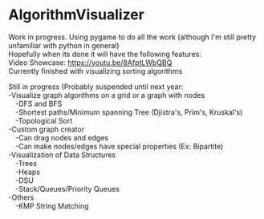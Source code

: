 # AlgorithmVisualizer
Work in progress. Using pygame to do all the work (although I'm still pretty unfamiliar with python in general)<br>
Hopefully when its done it will have the following features:<br>
Video Showcase: https://youtu.be/8AfptLWbQBQ <br>
Currently finished with visualizing sorting algorithms<br>

Still in progress (Probably suspended until next year: <br>
-Visualize graph algorithms on a grid or a graph with nodes<br>
&emsp;-DFS and BFS<br>
&emsp;-Shortest paths/Minimum spanning Tree (Djistra's, Prim's, Kruskal's)<br>
&emsp;-Topological Sort<br>
-Custom graph creator<br>
&emsp;-Can drag nodes and edges<br>
&emsp;-Can make nodes/edges have special properties (Ex: Bipartite)<br>
-Visualization of Data Structures<br>
&emsp;-Trees<br>
&emsp;-Heaps<br>
&emsp;-DSU<br>
&emsp;-Stack/Queues/Priority Queues<br>
-Others<br>
&emsp;-KMP String Matching<br>

